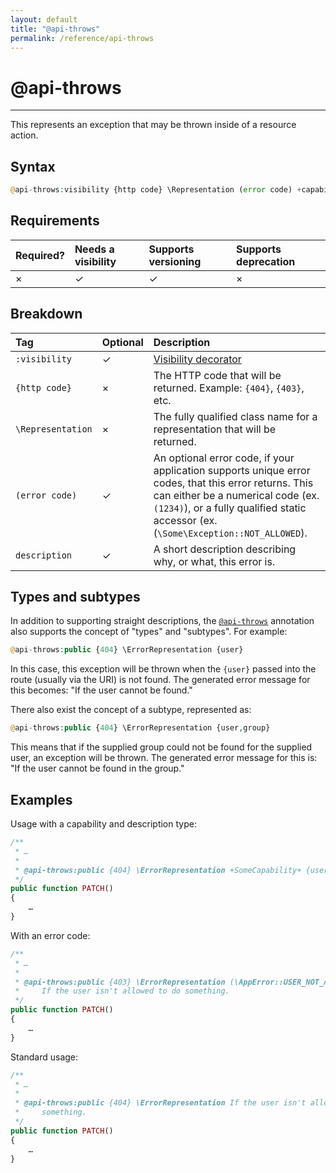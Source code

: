 ```yaml
---
layout: default
title: "@api-throws"
permalink: /reference/api-throws
---
```


# @api-throws
---

This represents an exception that may be thrown inside of a resource action.

## Syntax
```php
@api-throws:visibility {http code} \Representation (error code) +capability+ description
```

## Requirements

| Required? | Needs a visibility | Supports versioning | Supports deprecation |
| :--- | :--- | :--- | :--- |
| × | ✓ | ✓ | × |

## Breakdown

| Tag | Optional | Description |
| :--- | :--- | :--- |
| `:visibility` | ✓ | [Visibility decorator](/reference/visibility) |
| `{http code}` | × | The HTTP code that will be returned. Example: `{404}`, `{403}`, etc. |
| `\Representation` | × | The fully qualified class name for a representation that will be returned. |
| `(error code)` | ✓ | An optional error code, if your application supports unique error codes, that this error returns. This can either be a numerical code (ex. `(1234)`), or a fully qualified static accessor (ex. (`\Some\Exception::NOT_ALLOWED`). |
| `description` | ✓ | A short description describing why, or what, this error is. |

## Types and subtypes
In addition to supporting straight descriptions, the [`@api-throws`](/reference/api-throws) annotation also supports
the concept of "types" and "subtypes". For example:

```php
@api-throws:public {404} \ErrorRepresentation {user}
```

In this case, this exception will be thrown when the `{user}` passed into the route (usually via the URI) is not found.
The generated error message for this becomes: "If the user cannot be found."

There also exist the concept of a subtype, represented as:

```php
@api-throws:public {404} \ErrorRepresentation {user,group}
```

This means that if the supplied group could not be found for the supplied user, an exception will be thrown. The
generated error message for this is: "If the user cannot be found in the group."

## Examples
Usage with a capability and description type:

```php
/**
 * …
 *
 * @api-throws:public {404} \ErrorRepresentation +SomeCapability+ {user}
 */
public function PATCH()
{
    …
}
```

With an error code:

```php
/**
 * …
 *
 * @api-throws:public {403} \ErrorRepresentation (\AppError::USER_NOT_ALLOWED)
 *     If the user isn't allowed to do something.
 */
public function PATCH()
{
    …
}
```

Standard usage:

```php
/**
 * …
 *
 * @api-throws:public {404} \ErrorRepresentation If the user isn't allowed to do
 *     something.
 */
public function PATCH()
{
    …
}
```
